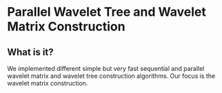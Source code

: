 # Parallel Wavelet Tree and Wavelet Matrix Construction
## What is it?
We implemented different simple but very fast sequential and parallel wavelet matrix and wavelet tree construction algorithms.
Our focus is the wavelet matrix construction.
